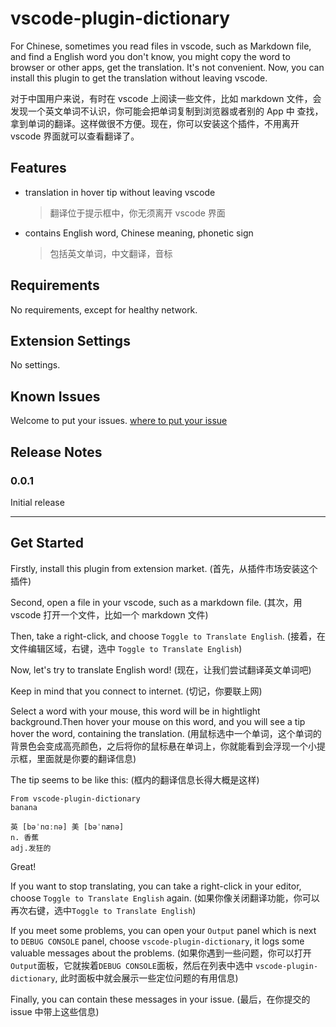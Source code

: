 # vscode-plugin-dictionary

For Chinese, sometimes you read files in vscode, such as Markdown file, and find a English word you don't know,
you might copy the word to browser or other apps, get the translation. It's not convenient. Now, you can install
this plugin to get the translation without leaving vscode.

对于中国用户来说，有时在 vscode 上阅读一些文件，比如 markdown 文件，会发现一个英文单词不认识，你可能会把单词复制到浏览器或者别的 App 中
查找，拿到单词的翻译。这样做很不方便。现在，你可以安装这个插件，不用离开 vscode 界面就可以查看翻译了。

## Features

- translation in hover tip without leaving vscode
  > 翻译位于提示框中，你无须离开 vscode 界面
- contains English word, Chinese meaning, phonetic sign
  > 包括英文单词，中文翻译，音标

## Requirements

No requirements, except for healthy network.

## Extension Settings

No settings.

## Known Issues

Welcome to put your issues.
[where to put your issue](https://github.com/zhangzhuang15/JasonPackages/issues)

## Release Notes

### 0.0.1

Initial release

---

## Get Started

Firstly, install this plugin from extension market.
(首先，从插件市场安装这个插件)

Second, open a file in your vscode, such as a markdown file.
(其次，用 vscode 打开一个文件，比如一个 markdown 文件)

Then, take a right-click, and choose `Toggle to Translate English`.
(接着，在文件编辑区域，右键，选中 `Toggle to Translate English`)

Now, let's try to translate English word!
(现在，让我们尝试翻译英文单词吧)

Keep in mind that you connect to internet.
(切记，你要联上网)

Select a word with your mouse, this word will be in hightlight background.Then hover your mouse on this word, and you will see a tip hover the word, containing the translation.
(用鼠标选中一个单词，这个单词的背景色会变成高亮颜色，之后将你的鼠标悬在单词上，你就能看到会浮现一个小提示框，里面就是你要的翻译信息)

The tip seems to be like this:
(框内的翻译信息长得大概是这样)

```
From vscode-plugin-dictionary
banana

英 [bəˈnɑːnə] 美 [bəˈnænə]
n. 香蕉
adj.发狂的
```

Great!

If you want to stop translating, you can take a right-click in your editor, choose `Toggle to Translate English` again.
(如果你像关闭翻译功能，你可以再次右键，选中`Toggle to Translate English`)

If you meet some problems, you can open your `Output`
panel which is next to `DEBUG CONSOLE` panel, choose `vscode-plugin-dictionary`, it logs some valuable messages about the problems.
(如果你遇到一些问题，你可以打开`Output`面板，它就挨着`DEBUG CONSOLE`面板，然后在列表中选中 `vscode-plugin-dictionary`, 此时面板中就会展示一些定位问题的有用信息)

Finally, you can contain these messages in your issue.
(最后，在你提交的 issue 中带上这些信息)
